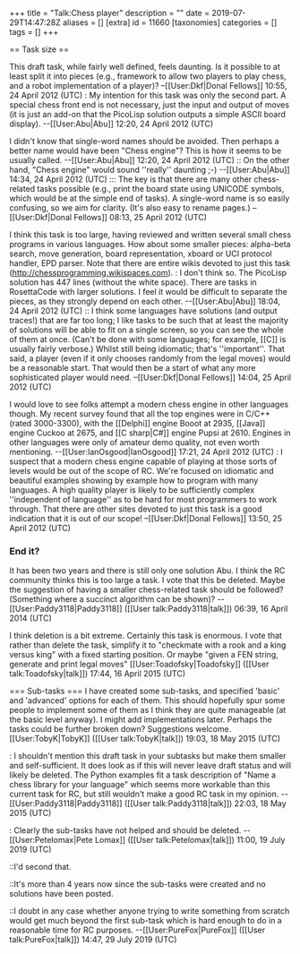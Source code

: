 +++
title = "Talk:Chess player"
description = ""
date = 2019-07-29T14:47:28Z
aliases = []
[extra]
id = 11660
[taxonomies]
categories = []
tags = []
+++

== Task size ==

This draft task, while fairly well defined, feels daunting. Is it possible to at least split it into pieces (e.g., framework to allow two players to play chess, and a robot implementation of a player)? –[[User:Dkf|Donal Fellows]] 10:55, 24 April 2012 (UTC)
: My intention for this task was only the second part. A special chess front end is not necessary, just the input and output of moves (it is just an add-on that the PicoLisp solution outputs a simple ASCII board display). --[[User:Abu|Abu]] 12:20, 24 April 2012 (UTC)

I didn't know that single-word names should be avoided. Then perhaps a better name would have been "Chess engine"? This is how it seems to be usually called. --[[User:Abu|Abu]] 12:20, 24 April 2012 (UTC)
:: On the other hand, "Chess engine" would sound ''really'' daunting ;-) --[[User:Abu|Abu]] 14:34, 24 April 2012 (UTC)
::: The key is that there are many other chess-related tasks possible (e.g., print the board state using UNICODE symbols, which would be at the simple end of tasks). A single-word name is so easily confusing, so we aim for clarity. (It's also easy to rename pages.) –[[User:Dkf|Donal Fellows]] 08:13, 25 April 2012 (UTC)

I think this task is too large, having reviewed and written several small chess programs in various languages.  How about some smaller pieces:  alpha-beta search,  move generation,  board representation, xboard or UCI protocol handler,  EPD parser.  Note that there are entire wikis devoted to just this task  (http://chessprogramming.wikispaces.com).
: I don't think so. The PicoLisp solution has 447 lines (without the white space). There are tasks in RosettaCode with larger solutions. I feel it would be difficult to separate the pieces, as they strongly depend on each other. --[[User:Abu|Abu]] 18:04, 24 April 2012 (UTC)
:: I think some languages have solutions (and output traces!) that are far too long; I like tasks to be such that at least the majority of solutions will be able to fit on a single screen, so you can see the whole of them at once. (Can't be done with some languages; for example, [[C]] is usually fairly verbose.) Whilst still being idiomatic; that's ''important''. That said, a player (even if it only chooses randomly from the legal moves) would be a reasonable start. That would then be a start of what any more sophisticated player would need. –[[User:Dkf|Donal Fellows]] 14:04, 25 April 2012 (UTC)

I would love to see folks attempt a modern chess engine in other languages though.  My recent survey found that all the top engines were in C/C++ (rated 3000-3300), with the [[Delphi]] engine Booot at 2935, [[Java]] engine Cuckoo at 2675, and [[C sharp|C#]] engine Pupsi at 2610.  Engines in other languages were only of amateur demo quality, not even worth mentioning. --[[User:IanOsgood|IanOsgood]] 17:21, 24 April 2012 (UTC)
: I suspect that a modern chess engine capable of playing at those sorts of levels would be out of the scope of RC. We're focused on idiomatic and beautiful examples showing by example how to program with many languages. A high quality player is likely to be sufficiently complex ''independent of language'' as to be hard for most programmers to work through. That there are other sites devoted to just this task is a good indication that it is out of our scope! –[[User:Dkf|Donal Fellows]] 13:50, 25 April 2012 (UTC)


### End it?

It has been two years and there is still only one solution Abu. I think the RC community thinks this is too large a task. I vote that this be deleted. Maybe the suggestion of having a smaller chess-related task should be followed? (Something where a succinct algorithm can be shown)? --[[User:Paddy3118|Paddy3118]] ([[User talk:Paddy3118|talk]]) 06:39, 16 April 2014 (UTC)

I think deletion is a bit extreme. Certainly this task is enormous. I vote that rather than delete the task, simplify it to "checkmate with a rook and a king versus king" with a fixed starting position.  Or maybe "given a FEN string, generate and print legal moves" [[User:Toadofsky|Toadofsky]] ([[User talk:Toadofsky|talk]]) 17:44, 16 April 2015 (UTC)

=== Sub-tasks ===
I have created some sub-tasks, and specified 'basic' and 'advanced' options for each of them. This should hopefully spur some people to implement some of them as I think they are quite manageable (at the basic level anyway). I might add implementations later. Perhaps the tasks could be further broken down?  Suggestions welcome. [[User:TobyK|TobyK]] ([[User talk:TobyK|talk]]) 19:03, 18 May 2015 (UTC)

: I shouldn't mention this draft task in your subtasks but make them smaller and self-sufficient. It does look as if this will never leave draft status and will likely be deleted. The Python examples fit a task description of "Name a chess library for your language" which seems more workable than this current task for RC, but still wouldn't make a good RC task in my opinion. --[[User:Paddy3118|Paddy3118]] ([[User talk:Paddy3118|talk]]) 22:03, 18 May 2015 (UTC)

: Clearly the sub-tasks have not helped and should be deleted. --[[User:Petelomax|Pete Lomax]] ([[User talk:Petelomax|talk]]) 11:00, 19 July 2019 (UTC)

::I'd second that.

::It's more than 4 years now since the sub-tasks were created and no solutions have been posted.

::I doubt in any case whether anyone trying to write something from scratch would get much beyond the first sub-task which is hard enough to do in a reasonable time for RC purposes. --[[User:PureFox|PureFox]] ([[User talk:PureFox|talk]]) 14:47, 29 July 2019 (UTC)
